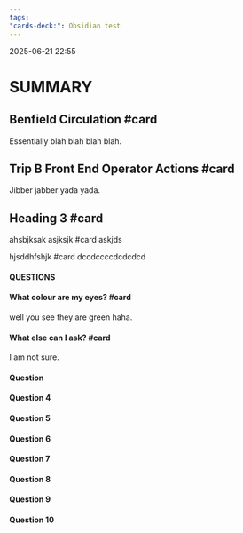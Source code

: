 ```yaml
---
tags: 
"cards-deck:": Obsidian test
---
```

2025-06-21 22:55

# SUMMARY


## Benfield Circulation #card
Essentially blah blah blah blah. 

## Trip B Front End Operator Actions #card 
Jibber jabber yada yada.

## Heading 3 #card 
ahsbjksak 
asjksjk #card 
askjds


hjsddhfshjk #card
dccdccccdcdcdcd
#### QUESTIONS

#### What colour are my eyes? #card 
well you see they are green haha.
####  What else can I ask? #card 
I am not sure.

#### Question 

#### Question 4

#### Question 5

#### Question 6

#### Question 7

#### Question 8

#### Question 9

#### Question 10

